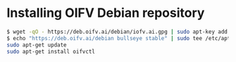 # Installing OIFV Debian repository

```bash
$ wget -qO - https://deb.oifv.ai/debian/iofv.ai.gpg | sudo apt-key add -
$ echo "https://deb.oifv.ai/debian bullseye stable" | sudo tee /etc/apt/sources.list.d/oifv.ai.list
sudo apt-get update
sudo apt-get install oifvctl
```

